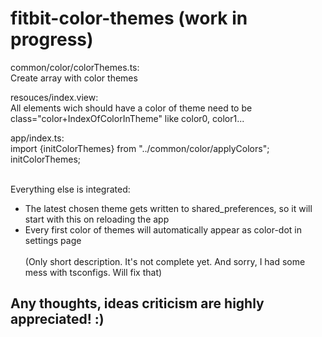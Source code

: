 # fitbit-color-themes (work in progress)
common/color/colorThemes.ts:<br>
Create array with color themes

resouces/index.view:<br>
All elements wich should have a color of theme need to be class="color+IndexOfColorInTheme" like color0, color1...

app/index.ts:<br>
import {initColorThemes} from "../common/color/applyColors";<br>
initColorThemes;<br><br>

Everything else is integrated:

- The latest chosen theme gets written to shared_preferences, so it will start with this on reloading the app<br>
- Every first color of themes will automatically appear as color-dot in settings page<br><br>
(Only short description. It's not complete yet. And sorry, I had some mess with tsconfigs. Will fix that)

Any thoughts, ideas criticism are highly appreciated! :)
--
